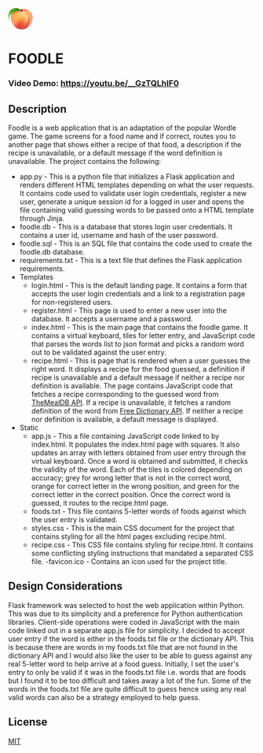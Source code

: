 ![Foodle](/static/favicon.ico)
 # FOODLE
### Video Demo: https://youtu.be/__GzTQLhIF0
## Description

Foodle is a web application that is an adaptation of the popular Wordle game. The game screens for a food name and if correct, routes you to another page that shows either a recipe of that food, a description if the recipe is unavailable, or a default message if the word definition is unavailable.
The project contains the following:
- app.py - This is a python file that initializes a Flask application and renders different HTML templates depending on what the user requests. It contains code used to validate user login credentials, register a new user, generate a unique session id for a logged in user and opens the file containing valid guessing words to be passed onto a HTML template through Jinja.
- foodle.db - This is a database that stores login user credentials. It contains a user id, username and hash of the user password.
- foodle.sql - This is an SQL file that contains the code used to create the foodle.db database.
- requirements.txt - This is a text file that defines the Flask application requirements.
- Templates
    - login.html - This is the default landing page. It contains a form that accepts the user login credentials and a link to a registration page for non-registered users.
    - register.html - This page is used to enter a new user into the database. It accepts a username and a password.
    - index.html - This is the main page that contains the foodle game. It contains a virtual keyboard, tiles for letter entry, and JavaScript code that parses the words list to json format and picks a random word out to be validated against the user entry.
    - recipe.html - This is page that is rendered when a user guesses the right word. It displays a recipe for the food guessed, a definition if recipe is unavailable and a default message if neither a recipe nor definition is available. The page contains JavaScript code that fetches a recipe corresponding to the guessed word from [TheMealDB API](https://www.themealdb.com/api.php). If a recipe is unavailable, it fetches a random definition of the word from [Free Dictionary API](https://dictionaryapi.dev/). If neither a recipe nor definition is available, a default message is displayed.
- Static
    - app.js - This a file containing JavaScript code linked to by index.html. It populates the index.html page with squares. It also updates an array with letters obtained from user entry through the virtual keyboard. Once a word is obtained and submitted, it checks the validity of the word. Each of the tiles is colored depending on accuracy; grey for wrong letter that is not in the correct word, orange for correct letter in the wrong position, and green for the correct letter in the correct position. Once the correct word is guessed, it routes to the recipe.html page.
    - foods.txt - This file contains 5-letter words of foods against which the user entry is validated.
    - styles.css - This is the main CSS document for the project that contains styling for all the html pages excluding recipe.html.
    - recipe.css - This CSS file contains styling for recipe.html. It contains some conflicting styling instructions that mandated a separated CSS file.
    -favicon.ico - Contains an icon used for the project title.

## Design Considerations
Flask framework was selected to host the web application within Python. This was due to its simplicity and a preference for Python authentication libraries. Client-side operations were coded in JavaScript with the main code linked out in a separate app.js file for simplicity. I decided to accept user entry if the word is either in the foods.txt file or the dictionary API. This is because there are words in my foods.txt file that are not found in the dictionary API and I would also like the user to be able to guess against any real 5-letter word to help arrive at a food guess. Initially, I set the user's entry to only be valid if it was in the foods.txt file i.e. words that are foods but I found it to be too difficult and takes away a lot of the fun. Some of the words in the foods.txt file are quite difficult to guess hence using any real valid words can also be a strategy employed to help guess.


## License
[MIT](https://choosealicense.com/licenses/mit/)
